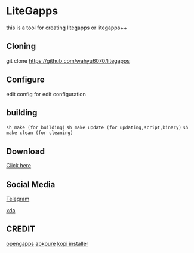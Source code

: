 # LiteGapps
this is a tool for creating litegapps or litegapps++

## Cloning
git clone https://github.com/wahyu6070/litegapps
## Configure
edit config for edit configuration
## building
``
sh make (for building)
``
``
sh make update (for updating,script,binary)
``
``
sh make clean (for cleaning)
``
## Download
[Click here](https://wahyu6070.github.io/litegapps)
## Social Media
[Telegram](https://t.me/litegapps)
 
[xda](https://forum.xda-developers.com/t/litegapps-systemless.4146013/)
## CREDIT
[opengapps](https://opengapps.org/)
[apkpure](https://apkpure.com/)
[kopi installer](https://github.com/wahyu6070/Kopi-installer)
